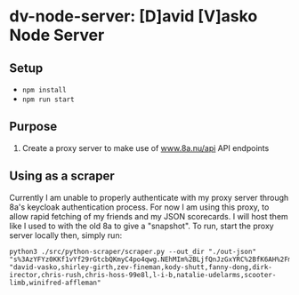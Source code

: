 # dv-node-server: [D]avid [V]asko Node Server

## Setup
* <code>npm install</code>
* <code>npm run start</code>

## Purpose
1) Create a proxy server to make use of www.8a.nu/api API endpoints

## Using as a scraper
Currently I am unable to properly authenticate with my proxy server through 8a's keycloak authentication process. For now I am using this proxy,
to allow rapid fetching of my friends and my JSON scorecards. I will host them like I used to with the old 8a to give a "snapshot". To run, start the proxy server locally then, simply run:
```
python3 ./src/python-scraper/scraper.py --out_dir "./out-json" "s%3AzYFYz0KKf1vYf29rGtcbQKmyC4po4qwg.NEhMIm%2BLjfQnJzGxYRC%2BfK6AH%2FmADoaH6qf3nMQg3ag" "david-vasko,shirley-girth,zev-fineman,kody-shutt,fanny-dong,dirk-irector,chris-rush,chris-hoss-99e8l,l-i-b,natalie-udelarms,scooter-limb,winifred-affleman"
```